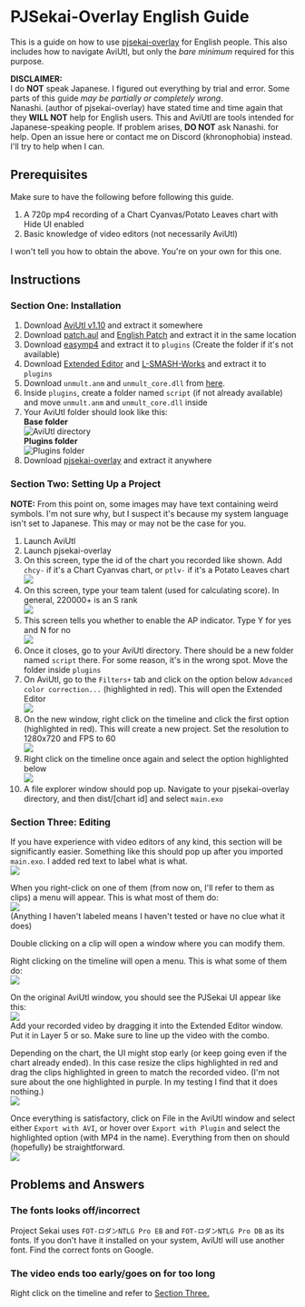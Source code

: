 # PJSekai-Overlay English Guide

This is a guide on how to use [pjsekai-overlay](https://github.com/sevenc-nanashi/pjsekai-overlay) for English people. This also includes how to navigate AviUtl, but only the *bare minimum* required for this purpose.

**DISCLAIMER:**\
I do **NOT** speak Japanese. I figured out everything by trial and error. Some parts of this guide *may be partially or completely wrong*.\
Nanashi. (author of pjsekai-overlay) have stated time and time again that they **WILL NOT** help for English users. This and AviUtl are tools intended for Japanese-speaking people. If problem arises, **DO NOT** ask Nanashi. for help. Open an issue here or contact me on Discord (khronophobia) instead. I'll try to help when I can.

## Prerequisites
Make sure to have the following before following this guide.
1. A 720p mp4 recording of a Chart Cyanvas/Potato Leaves chart with Hide UI enabled
2. Basic knowledge of video editors (not necessarily AviUtl)

I won't tell you how to obtain the above. You're on your own for this one.

## Instructions
### Section One: Installation
1. Download [AviUtl v1.10](https://spring-fragrance.mints.ne.jp/aviutl/aviutl110.zip) and extract it somewhere
2. Download [patch.aul](https://github.com/ePi5131/patch.aul/releases/tag/r42) and [English Patch](https://github.com/sykhro/aviutl-english-patch/releases/latest) and extract it in the same location
3. Download [easymp4](https://aoytsk.blog.jp/aviutl/easymp4.zip) and extract it to `plugins` (Create the folder if it's not available)
4. Download [Extended Editor](https://spring-fragrance.mints.ne.jp/aviutl/exedit92.zip) and [L-SMASH-Works](https://github.com/Mr-Ojii/L-SMASH-Works-Auto-Builds/releases/download/build-2023-10-21-01-00-53/L-SMASH-Works_r1103_Mr-Ojii_Mr-Ojii_AviUtl.zip) and extract it to `plugins`
5. Download `unmult.anm` and `unmult_core.dll` from [here](https://github.com/sevenc-nanashi/unmult.anm/releases/latest).
6. Inside `plugins`, create a folder named `script` (if not already available) and move `unmult.anm` and `unmult_core.dll` inside
7. Your AviUtl folder should look like this:\
  **Base folder**\
   ![AviUtl directory](images/aviutldirectory.png)\
   **Plugins folder**\
   ![Plugins folder](images/pluginsdirectory.png)
8. Download [pjsekai-overlay](https://github.com/sevenc-nanashi/pjsekai-overlay) and extract it anywhere
### Section Two: Setting Up a Project
**NOTE:** From this point on, some images may have text containing weird symbols. I'm not sure why, but I suspect it's because my system language isn't set to Japanese. This may or may not be the case for you.
1. Launch AviUtl
2. Launch pjsekai-overlay
3. On this screen, type the id of the chart you recorded like shown. Add `chcy-` if it's a Chart Cyanvas chart, or `ptlv-` if it's a Potato Leaves chart\
![](images/inputid.png)
4. On this screen, type your team talent (used for calculating score). In general, 220000+ is an S rank\
![](images/inputtalent.png)
5. This screen tells you whether to enable the AP indicator. Type Y for yes and N for no\
![](images/apindicator.png)
6. Once it closes, go to your AviUtl directory. There should be a new folder named `script` there. For some reason, it's in the wrong spot. Move the folder inside `plugins`
7. On AviUtl, go to the `Filters+` tab and click on the option below `Advanced color correction...` (highlighted in red). This will open the Extended Editor\
![](images/openexedit.png)
8. On the new window, right click on the timeline and click the first option (highlighted in red). This will create a new project. Set the resolution to 1280x720 and FPS to 60\
![](images/createnewproject.png)
9. Right click on the timeline once again and select the option highlighted below\
![](images/importexo.png)
10. A file explorer window should pop up. Navigate to your pjsekai-overlay directory, and then dist/[chart id] and select `main.exo`
### Section Three: Editing
If you have experience with video editors of any kind, this section will be significantly easier. Something like this should pop up after you imported `main.exo`. I added red text to label what is what.\
![](images/timelineguide.png)

When you right-click on one of them (from now on, I'll refer to them as clips) a menu will appear. This is what most of them do:\
![](images/rightclickguide.png)\
(Anything I haven't labeled means I haven't tested or have no clue what it does)

Double clicking on a clip will open a window where you can modify them.

Right clicking on the timeline will open a menu. This is what some of them do:\
![](images/timelinerightclick.png)

On the original AviUtl window, you should see the PJSekai UI appear like this:\
![](images/window.png)\
Add your recorded video by dragging it into the Extended Editor window. Put it in Layer 5 or so. Make sure to line up the video with the combo.

Depending on the chart, the UI might stop early (or keep going even if the chart already ended). In this case resize the clips highlighted in red and drag the clips highlighted in green to match the recorded video. (I'm not sure about the one highlighted in purple. In my testing I find that it does nothing.)\
![](images/clipdrag.png)

Once everything is satisfactory, click on File in the AviUtl window and select either `Export with AVI`, or hover over `Export with Plugin` and select the highlighted option (with MP4 in the name). Everything from then on should (hopefully) be straightforward.\
![](images/export.png)

## Problems and Answers
### The fonts looks off/incorrect
Project Sekai uses `FOT-ロダンNTLG Pro EB` and `FOT-ロダンNTLG Pro DB` as its fonts. If you don't have it installed on your system, AviUtl will use another font. Find the correct fonts on Google.
### The video ends too early/goes on for too long
Right click on the timeline and refer to [Section Three.](#section-three-editing)
